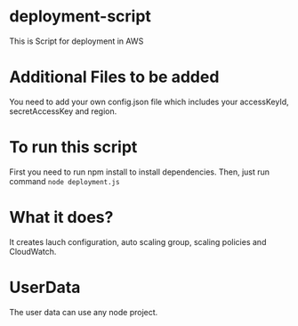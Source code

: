 # deployment-script
This is Script for deployment in AWS

# Additional Files to be added
You need to add your own config.json file which includes your accessKeyId, secretAccessKey and region.

# To run this script
First you need to run npm install to install dependencies.
Then, just run command `node deployment.js`

# What it does?
It creates lauch configuration, auto scaling group, scaling policies and CloudWatch.

# UserData
The user data can use any node project.
